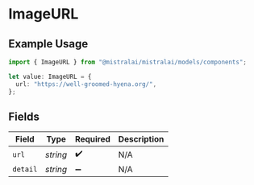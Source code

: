 # ImageURL

## Example Usage

```typescript
import { ImageURL } from "@mistralai/mistralai/models/components";

let value: ImageURL = {
  url: "https://well-groomed-hyena.org/",
};
```

## Fields

| Field              | Type               | Required           | Description        |
| ------------------ | ------------------ | ------------------ | ------------------ |
| `url`              | *string*           | :heavy_check_mark: | N/A                |
| `detail`           | *string*           | :heavy_minus_sign: | N/A                |